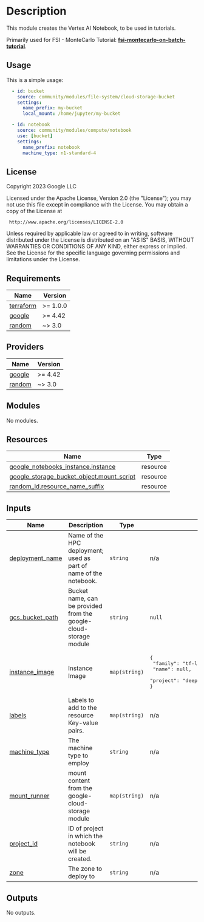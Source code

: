 # Description

This module creates the Vertex AI Notebook, to be used in tutorials.

Primarily used for FSI - MonteCarlo Tutorial: **[fsi-montecarlo-on-batch-tutorial]**.

[fsi-montecarlo-on-batch-tutorial]: ../docs/tutorials/fsi-montecarlo-on-batch/README.md

## Usage

This is a simple usage:

```yaml
  - id: bucket
    source: community/modules/file-system/cloud-storage-bucket
    settings: 
      name_prefix: my-bucket
      local_mount: /home/jupyter/my-bucket

  - id: notebook
    source: community/modules/compute/notebook
    use: [bucket]
    settings:
      name_prefix: notebook
      machine_type: n1-standard-4

```

## License

<!-- BEGINNING OF PRE-COMMIT-TERRAFORM DOCS HOOK -->
Copyright 2023 Google LLC

Licensed under the Apache License, Version 2.0 (the "License");
you may not use this file except in compliance with the License.
You may obtain a copy of the License at

     http://www.apache.org/licenses/LICENSE-2.0

Unless required by applicable law or agreed to in writing, software
distributed under the License is distributed on an "AS IS" BASIS,
WITHOUT WARRANTIES OR CONDITIONS OF ANY KIND, either express or implied.
See the License for the specific language governing permissions and
limitations under the License.

## Requirements

| Name | Version |
|------|---------|
| <a name="requirement_terraform"></a> [terraform](#requirement\_terraform) | >= 1.0.0 |
| <a name="requirement_google"></a> [google](#requirement\_google) | >= 4.42 |
| <a name="requirement_random"></a> [random](#requirement\_random) | ~> 3.0 |

## Providers

| Name | Version |
|------|---------|
| <a name="provider_google"></a> [google](#provider\_google) | >= 4.42 |
| <a name="provider_random"></a> [random](#provider\_random) | ~> 3.0 |

## Modules

No modules.

## Resources

| Name | Type |
|------|------|
| [google_notebooks_instance.instance](https://registry.terraform.io/providers/hashicorp/google/latest/docs/resources/notebooks_instance) | resource |
| [google_storage_bucket_object.mount_script](https://registry.terraform.io/providers/hashicorp/google/latest/docs/resources/storage_bucket_object) | resource |
| [random_id.resource_name_suffix](https://registry.terraform.io/providers/hashicorp/random/latest/docs/resources/id) | resource |

## Inputs

| Name | Description | Type | Default | Required |
|------|-------------|------|---------|:--------:|
| <a name="input_deployment_name"></a> [deployment\_name](#input\_deployment\_name) | Name of the HPC deployment; used as part of name of the notebook. | `string` | n/a | yes |
| <a name="input_gcs_bucket_path"></a> [gcs\_bucket\_path](#input\_gcs\_bucket\_path) | Bucket name, can be provided from the google-cloud-storage module | `string` | `null` | no |
| <a name="input_instance_image"></a> [instance\_image](#input\_instance\_image) | Instance Image | `map(string)` | <pre>{<br>  "family": "tf-latest-cpu",<br>  "name": null,<br>  "project": "deeplearning-platform-release"<br>}</pre> | no |
| <a name="input_labels"></a> [labels](#input\_labels) | Labels to add to the resource Key-value pairs. | `map(string)` | n/a | yes |
| <a name="input_machine_type"></a> [machine\_type](#input\_machine\_type) | The machine type to employ | `string` | n/a | yes |
| <a name="input_mount_runner"></a> [mount\_runner](#input\_mount\_runner) | mount content from the google-cloud-storage module | `map(string)` | n/a | yes |
| <a name="input_project_id"></a> [project\_id](#input\_project\_id) | ID of project in which the notebook will be created. | `string` | n/a | yes |
| <a name="input_zone"></a> [zone](#input\_zone) | The zone to deploy to | `string` | n/a | yes |

## Outputs

No outputs.
<!-- END OF PRE-COMMIT-TERRAFORM DOCS HOOK -->
